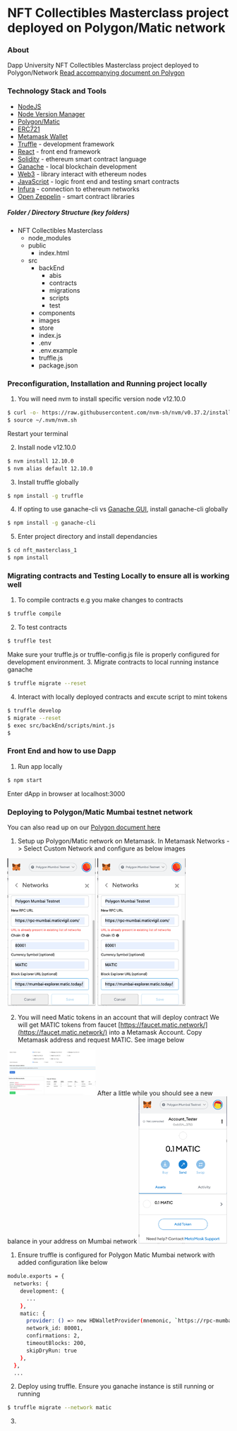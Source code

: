 # NFT Collectibles Masterclass project deployed on Polygon/Matic network

### About
Dapp University NFT Collectibles Masterclass project deployed to Polygon/Network 
[Read accompanying document on Polygon](https://docs.google.com/document/d/1iqX6hLNrKw80mvW0aXwOE6rmmcoMcfAM8NcSiXRE-_o/edit?usp=sharing)  

### Technology Stack and Tools

* [NodeJS](https://nodejs.org/en/)
* [Node Version Manager](https://heynode.com/tutorial/install-nodejs-locally-nvm)
* [Polygon/Matic](https://polygon.technology/)
* [ERC721](https://docs.openzeppelin.com/contracts/3.x/erc721)
* [Metamask Wallet](https://metamask.io/)
* [Truffle](https://www.trufflesuite.com/) - development framework
* [React](https://reactjs.org/) - front end framework
* [Solidity](https://docs.soliditylang.org/en/v0.7.4/) - ethereum smart contract language
* [Ganache](https://www.trufflesuite.com/ganache) - local blockchain development
* [Web3](https://web3js.readthedocs.io/en/v1.3.0/) - library interact with ethereum nodes 
* [JavaScript](https://www.javascript.com/) - logic front end and testing smart contracts
* [Infura](https://infura.io/) - connection to ethereum networks 
* [Open Zeppelin](https://infura.io/) - smart contract libraries 

##### Folder / Directory Structure (key folders)
* NFT Collectibles Masterclass
  * node_modules
  * public 
    * index.html
  * src
    * backEnd
        * abis
        * contracts
        * migrations
        * scripts
        * test
    * components
    * images
    * store
    * index.js
    * .env
    * .env.example
    * truffle.js
    * package.json

### Preconfiguration, Installation and Running project locally 

1. You will need nvm to install specific version node v12.10.0
```sh
$ curl -o- https://raw.githubusercontent.com/nvm-sh/nvm/v0.37.2/install.sh | bash
$ source ~/.nvm/nvm.sh
```
Restart your terminal

2. Install node v12.10.0
```sh
$ nvm install 12.10.0
$ nvm alias default 12.10.0
```

3. Install truffle globally
```sh
$ npm install -g truffle
```

4. If opting to use ganache-cli vs [Ganache GUI](https://www.trufflesuite.com/ganache), install ganache-cli globally
```sh
$ npm install -g ganache-cli
```

5. Enter project directory and install dependancies
```sh
$ cd nft_masterclass_1
$ npm install 
```

### Migrating contracts and Testing Locally to ensure all is working well

1. To compile contracts e.g you make changes to contracts
```sh
$ truffle compile 
```

2. To test contracts 
```sh
$ truffle test
```

Make sure your truffle.js or truffle-config.js file is properly configured for development environment.
3. Migrate contracts to local running instance ganache
```sh
$ truffle migrate --reset 
```

4. Interact with locally deployed contracts and excute script to mint tokens
```sh
$ truffle develop
$ migrate --reset
$ exec src/backEnd/scripts/mint.js
$
```

### Front End and how to use Dapp
1. Run app locally 
```sh
$ npm start
```
Enter dApp in browser at localhost:3000

### Deploying to Polygon/Matic Mumbai testnet network

You can also read up on our [Polygon document here](https://docs.google.com/document/d/1iqX6hLNrKw80mvW0aXwOE6rmmcoMcfAM8NcSiXRE-_o/edit?usp=sharing)

1. Setup up Polygon/Matic network on Metamask. In Metamask Networks -> Select Custom Network and 
configure as below images 
<img src="./ImagesReadMe/mumbai.png" alt="configure Polygon Matic Mumbai Testne" width="200"/>
<img src="./ImagesReadMe/mumbai.png" alt="configure Polygon Matic Mainnet" width="200"/>


2. You will need Matic tokens in an account that will deploy contract
We will get MATIC tokens from faucet [https://faucet.matic.network/](https://faucet.matic.network/) into 
a Metamask Account. Copy Metamask address and request MATIC. See image below
<img src="./ImagesReadMe/testMatic.png" alt="request testnet tokens" width="200"/>
After a little while you should see a new balance in your address on Mumbai network
<img src="./ImagesReadMe/metamaskMatic.png" alt="Matic balance updated" width="200"/>




1. Ensure truffle is configured for Polygon Matic Mumbai network with added configuration like below
```sh
module.exports = {
  networks: {
    development: {
      ...
    },
    matic: {
      provider: () => new HDWalletProvider(mnemonic, `https://rpc-mumbai.matic.today`),
      network_id: 80001,
      confirmations: 2,
      timeoutBlocks: 200,
      skipDryRun: true
    },
  },
  ...
```

2. Deploy using truffle. Ensure you ganache instance is still running or running
```sh
$ truffle migrate --network matic
```

3. 
